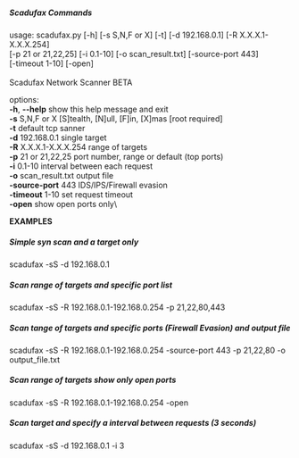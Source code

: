 ##### Scadufax Commands

usage: scadufax.py [-h] [-s S,N,F or X] [-t] [-d 192.168.0.1] [-R X.X.X.1-X.X.X.254]\
                   [-p 21 or 21,22,25] [-i 0.1-10] [-o scan_result.txt] [-source-port 443]\
                   [-timeout 1-10] [-open]\
\
Scadufax Network Scanner BETA

options:\
  **-h**, **--help**            show this help message and exit\
  **-s** S,N,F or X         [S]tealth, [N]ull, [F]in, [X]mas [root required]\
  **-t**                    default tcp sanner\
  **-d** 192.168.0.1        single target\
  **-R** X.X.X.1-X.X.X.254  range of targets\
  **-p** 21 or 21,22,25     port number, range or default (top ports)\
  **-i** 0.1-10             interval between each request\
  **-o** scan_result.txt    output file\
  **-source-port** 443      IDS/IPS/Firewall evasion\
  **-timeout** 1-10         set request timeout\
  **-open**                 show open ports only\

  **EXAMPLES**

  ##### Simple syn scan and a target only
  scadufax -sS -d 192.168.0.1
  
  ##### Scan range of targets and specific port list
  scadufax -sS -R 192.168.0.1-192.168.0.254 -p 21,22,80,443

  ##### Scan tange of targets and specific ports (Firewall Evasion) and output file
  scadufax -sS -R 192.168.0.1-192.168.0.254 -source-port 443 -p 21,22,80 -o output_file.txt
  
  ##### Scan range of targets show only open ports
  scadufax -sS -R 192.168.0.1-192.168.0.254 -open
  
  ##### Scan target and specify a interval between requests (3 seconds)
  scadufax -sS -d 192.168.0.1 -i 3
  
